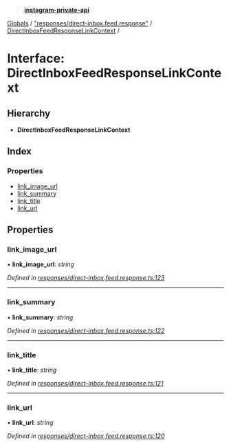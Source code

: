 > **[instagram-private-api](../README.md)**

[Globals](../README.md) / ["responses/direct-inbox.feed.response"](../modules/_responses_direct_inbox_feed_response_.md) / [DirectInboxFeedResponseLinkContext](_responses_direct_inbox_feed_response_.directinboxfeedresponselinkcontext.md) /

# Interface: DirectInboxFeedResponseLinkContext

## Hierarchy

* **DirectInboxFeedResponseLinkContext**

## Index

### Properties

* [link_image_url](_responses_direct_inbox_feed_response_.directinboxfeedresponselinkcontext.md#link_image_url)
* [link_summary](_responses_direct_inbox_feed_response_.directinboxfeedresponselinkcontext.md#link_summary)
* [link_title](_responses_direct_inbox_feed_response_.directinboxfeedresponselinkcontext.md#link_title)
* [link_url](_responses_direct_inbox_feed_response_.directinboxfeedresponselinkcontext.md#link_url)

## Properties

###  link_image_url

• **link_image_url**: *string*

*Defined in [responses/direct-inbox.feed.response.ts:123](https://github.com/dilame/instagram-private-api/blob/01eb399/src/responses/direct-inbox.feed.response.ts#L123)*

___

###  link_summary

• **link_summary**: *string*

*Defined in [responses/direct-inbox.feed.response.ts:122](https://github.com/dilame/instagram-private-api/blob/01eb399/src/responses/direct-inbox.feed.response.ts#L122)*

___

###  link_title

• **link_title**: *string*

*Defined in [responses/direct-inbox.feed.response.ts:121](https://github.com/dilame/instagram-private-api/blob/01eb399/src/responses/direct-inbox.feed.response.ts#L121)*

___

###  link_url

• **link_url**: *string*

*Defined in [responses/direct-inbox.feed.response.ts:120](https://github.com/dilame/instagram-private-api/blob/01eb399/src/responses/direct-inbox.feed.response.ts#L120)*